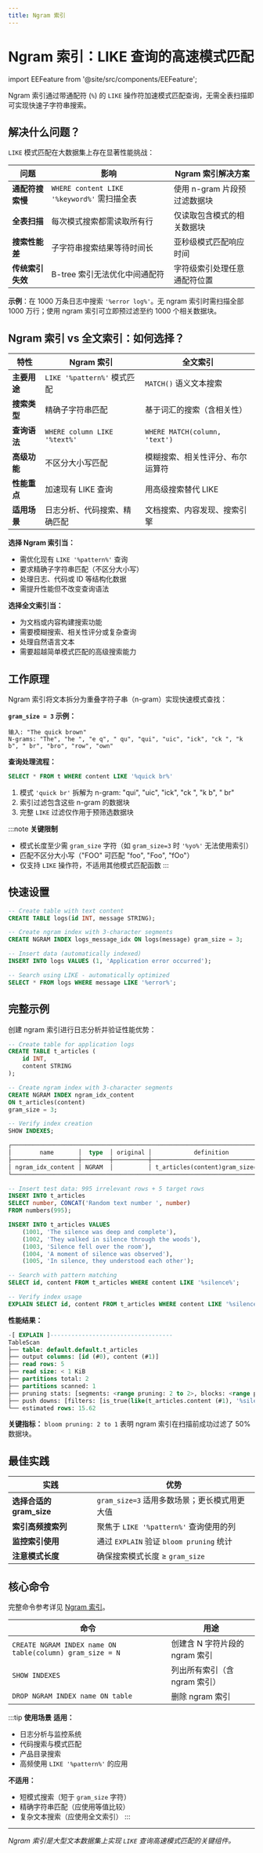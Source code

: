 ```yaml
---
title: Ngram 索引
---
```


# Ngram 索引：LIKE 查询的高速模式匹配

import EEFeature from '@site/src/components/EEFeature';

<EEFeature featureName='NGRAM INDEX'/>

Ngram 索引通过带通配符 (`%`) 的 `LIKE` 操作符加速模式匹配查询，无需全表扫描即可实现快速子字符串搜索。

## 解决什么问题？

`LIKE` 模式匹配在大数据集上存在显著性能挑战：

| 问题 | 影响 | Ngram 索引解决方案 |
|---------|--------|---------------------|
| **通配符搜索慢** | `WHERE content LIKE '%keyword%'` 需扫描全表 | 使用 n-gram 片段预过滤数据块 |
| **全表扫描** | 每次模式搜索都需读取所有行 | 仅读取包含模式的相关数据块 |
| **搜索性能差** | 子字符串搜索结果等待时间长 | 亚秒级模式匹配响应时间 |
| **传统索引失效** | B-tree 索引无法优化中间通配符 | 字符级索引处理任意通配符位置 |

**示例**：在 1000 万条日志中搜索 `'%error log%'`。无 ngram 索引时需扫描全部 1000 万行；使用 ngram 索引可立即预过滤至约 1000 个相关数据块。

## Ngram 索引 vs 全文索引：如何选择？

| 特性 | Ngram 索引 | 全文索引 |
|---------|-------------|-----------------|
| **主要用途** | `LIKE '%pattern%'` 模式匹配 | `MATCH()` 语义文本搜索 |
| **搜索类型** | 精确子字符串匹配 | 基于词汇的搜索（含相关性） |
| **查询语法** | `WHERE column LIKE '%text%'` | `WHERE MATCH(column, 'text')` |
| **高级功能** | 不区分大小写匹配 | 模糊搜索、相关性评分、布尔运算符 |
| **性能重点** | 加速现有 LIKE 查询 | 用高级搜索替代 LIKE |
| **适用场景** | 日志分析、代码搜索、精确匹配 | 文档搜索、内容发现、搜索引擎 |

**选择 Ngram 索引当：**
- 需优化现有 `LIKE '%pattern%'` 查询
- 要求精确子字符串匹配（不区分大小写）
- 处理日志、代码或 ID 等结构化数据
- 需提升性能但不改变查询语法

**选择全文索引当：**
- 为文档或内容构建搜索功能
- 需要模糊搜索、相关性评分或复杂查询
- 处理自然语言文本
- 需要超越简单模式匹配的高级搜索能力

## 工作原理

Ngram 索引将文本拆分为重叠字符子串（n-gram）实现快速模式查找：

**`gram_size = 3` 示例：**
```text
输入: "The quick brown"
N-grams: "The", "he ", "e q", " qu", "qui", "uic", "ick", "ck ", "k b", " br", "bro", "row", "own"
```

**查询处理流程：**
```sql
SELECT * FROM t WHERE content LIKE '%quick br%'
```
1. 模式 `'quick br'` 拆解为 n-gram: "qui", "uic", "ick", "ck ", "k b", " br"
2. 索引过滤包含这些 n-gram 的数据块
3. 完整 `LIKE` 过滤仅作用于预筛选数据块

:::note **关键限制**
- 模式长度至少需 `gram_size` 字符（如 `gram_size=3` 时 `'%yo%'` 无法使用索引）
- 匹配不区分大小写（"FOO" 可匹配 "foo", "Foo", "fOo"）
- 仅支持 `LIKE` 操作符，不适用其他模式匹配函数
:::

## 快速设置

```sql
-- Create table with text content
CREATE TABLE logs(id INT, message STRING);

-- Create ngram index with 3-character segments
CREATE NGRAM INDEX logs_message_idx ON logs(message) gram_size = 3;

-- Insert data (automatically indexed)
INSERT INTO logs VALUES (1, 'Application error occurred');

-- Search using LIKE - automatically optimized
SELECT * FROM logs WHERE message LIKE '%error%';
```

## 完整示例

创建 ngram 索引进行日志分析并验证性能优势：

```sql
-- Create table for application logs
CREATE TABLE t_articles (
    id INT,
    content STRING
);

-- Create ngram index with 3-character segments
CREATE NGRAM INDEX ngram_idx_content
ON t_articles(content)
gram_size = 3;

-- Verify index creation
SHOW INDEXES;
```

```sql
┌─────────────────────────────────────────────────────────────────────────────────────────────────────────────────────────────┐
│        name       │  type  │ original │            definition            │         created_on         │      updated_on     │
├───────────────────┼────────┼──────────┼──────────────────────────────────┼────────────────────────────┼─────────────────────┤
│ ngram_idx_content │ NGRAM  │          │ t_articles(content)gram_size='3' │ 2025-05-13 01:02:58.598409 │ NULL                │
└─────────────────────────────────────────────────────────────────────────────────────────────────────────────────────────────┘
```

```sql
-- Insert test data: 995 irrelevant rows + 5 target rows
INSERT INTO t_articles
SELECT number, CONCAT('Random text number ', number)
FROM numbers(995);

INSERT INTO t_articles VALUES
    (1001, 'The silence was deep and complete'),
    (1002, 'They walked in silence through the woods'),
    (1003, 'Silence fell over the room'),
    (1004, 'A moment of silence was observed'),
    (1005, 'In silence, they understood each other');

-- Search with pattern matching
SELECT id, content FROM t_articles WHERE content LIKE '%silence%';

-- Verify index usage
EXPLAIN SELECT id, content FROM t_articles WHERE content LIKE '%silence%';
```

**性能结果：**
```sql
-[ EXPLAIN ]-----------------------------------
TableScan
├── table: default.default.t_articles
├── output columns: [id (#0), content (#1)]
├── read rows: 5
├── read size: < 1 KiB
├── partitions total: 2
├── partitions scanned: 1
├── pruning stats: [segments: <range pruning: 2 to 2>, blocks: <range pruning: 2 to 2, bloom pruning: 2 to 1>]
├── push downs: [filters: [is_true(like(t_articles.content (#1), '%silence%'))], limit: NONE]
└── estimated rows: 15.62
```

**关键指标：** `bloom pruning: 2 to 1` 表明 ngram 索引在扫描前成功过滤了 50% 数据块。

## 最佳实践

| 实践 | 优势 |
|----------|---------|
| **选择合适的 gram_size** | `gram_size=3` 适用多数场景；更长模式用更大值 |
| **索引高频搜索列** | 聚焦于 `LIKE '%pattern%'` 查询使用的列 |
| **监控索引使用** | 通过 `EXPLAIN` 验证 `bloom pruning` 统计 |
| **注意模式长度** | 确保搜索模式长度 ≥ `gram_size` |

## 核心命令

完整命令参考详见 [Ngram 索引](/sql/sql-commands/ddl/ngram-index/)。

| 命令 | 用途 |
|---------|---------|
| `CREATE NGRAM INDEX name ON table(column) gram_size = N` | 创建含 N 字符片段的 ngram 索引 |
| `SHOW INDEXES` | 列出所有索引（含 ngram 索引） |
| `DROP NGRAM INDEX name ON table` | 删除 ngram 索引 |

:::tip **使用场景**
**适用：**
- 日志分析与监控系统
- 代码搜索与模式匹配
- 产品目录搜索
- 高频使用 `LIKE '%pattern%'` 的应用

**不适用：**
- 短模式搜索（短于 `gram_size` 字符）
- 精确字符串匹配（应使用等值比较）
- 复杂文本搜索（应使用全文索引）
:::

---

*Ngram 索引是大型文本数据集上实现 `LIKE` 查询高速模式匹配的关键组件。*